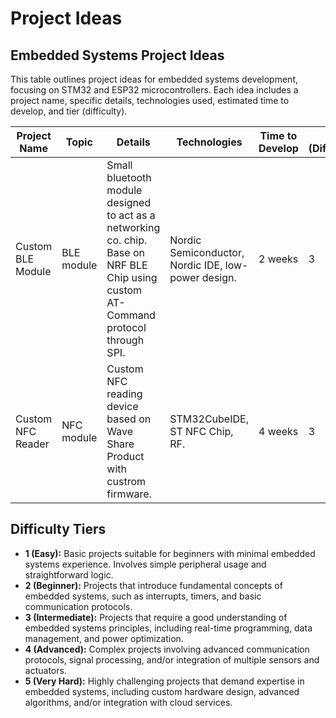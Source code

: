 
# Project Ideas

## Embedded Systems Project Ideas

This table outlines project ideas for embedded systems development, focusing on STM32 and ESP32 microcontrollers. Each idea includes a project name, specific details, technologies used, estimated time to develop, and tier (difficulty).

| Project Name            | Topic                 | Details                                                                                                                                                                                                                                                                                     | Technologies                                                                                                                                                                                                 | Time to Develop | Tier (Difficulty) |
|-----------------------|-----------------------|---------------------------------------------------------------------------------------------------------------------------------------------------------------------------------------------------------------------------------------------------------------------------------------------|--------------------------------------------------------------------------------------------------------------------------------------------------------------------------------------------------------------|-----------------|-------------------|
| Custom BLE Module    | BLE module | Small bluetooth module designed to act as a networking co. chip. Base on NRF BLE Chip using custom AT-Command protocol through SPI.  | Nordic Semiconductor, Nordic IDE, low-power design. | 2 weeks       | 3                 |
| Custom NFC Reader    | NFC module | Custom NFC reading device based on Wave Share Product with custrom firmware.  | STM32CubeIDE, ST NFC Chip, RF. | 4 weeks       | 3                 |

## Difficulty Tiers

-   **1 (Easy):** Basic projects suitable for beginners with minimal embedded systems experience. Involves simple peripheral usage and straightforward logic.
-   **2 (Beginner):** Projects that introduce fundamental concepts of embedded systems, such as interrupts, timers, and basic communication protocols.
-   **3 (Intermediate):** Projects that require a good understanding of embedded systems principles, including real-time programming, data management, and power optimization.
-   **4 (Advanced):** Complex projects involving advanced communication protocols, signal processing, and/or integration of multiple sensors and actuators.
-   **5 (Very Hard):** Highly challenging projects that demand expertise in embedded systems, including custom hardware design, advanced algorithms, and/or integration with cloud services.
